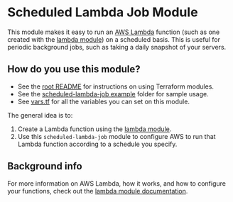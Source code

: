 # Scheduled Lambda Job Module

This module makes it easy to run an [AWS Lambda](https://aws.amazon.com/lambda/) function (such as one created with the
[lambda module](https://github.com/biptec/terraform-aws-lambda/blob/v0.2.3/modules/lambda)) on a scheduled basis. This is useful for periodic background jobs, such as taking a 
daily snapshot of your servers. 





## How do you use this module?

* See the [root README](https://github.com/biptec/terraform-aws-lambda/blob/v0.2.3/README.md) for instructions on using Terraform modules.
* See the [scheduled-lambda-job example](https://github.com/biptec/terraform-aws-lambda/blob/v0.2.3/examples/scheduled-lambda-job) folder for sample usage.
* See [vars.tf](./vars.tf) for all the variables you can set on this module.

The general idea is to:

1. Create a Lambda function using the [lambda module](https://github.com/biptec/terraform-aws-lambda/blob/v0.2.3/modules/lambda).
1. Use this `scheduled-lambda-job` module to configure AWS to run that Lambda function according to a schedule you 
   specify.





## Background info
 
For more information on AWS Lambda, how it works, and how to configure your functions, check out the [lambda module
documentation](https://github.com/biptec/terraform-aws-lambda/blob/v0.2.3/modules/lambda). 